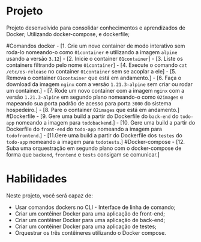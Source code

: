 # Projeto

Projeto desenvolvido para consolidar conhecimentos e aprendizados de Docker;
Utilizando docker-compose, e dockerfile;

#Comandos docker
    - [1. Crie um novo container de modo interativo sem roda-lo nomeando-o como `01container` e utilizando a imagem `alpine` usando a versão `3.12`]
    - [2. Inicie o container `01container`]
    - [3. Liste os containers filtrando pelo nome `01container`]
    - [4. Execute o comando `cat /etc/os-release` no container `01container` sem se acoplar a ele]
    - [5. Remova o container `01container` que está em andamento.]
    - [6. Faça o download da imagem `nginx` com a versão `1.21.3-alpine` sem criar ou rodar um container.]
    - [7. Rode um novo container com a imagem  `nginx` com a versão `1.21.3-alpine` em segundo plano nomeando-o como `02images` e mapeando sua porta padrão de acesso para porta `3000` do sistema hospedeiro.]
    - [8. Pare o container `02images` que está em andamento.]
#Dockerfile
    - [9. Gere uma build a partir do Dockerfile do `back-end` do `todo-app` nomeando a imagem para `todobackend`.]
    - [10. Gere uma build a partir do Dockerfile do `front-end` do `todo-app` nomeando a imagem para `todofrontend`.]
    - [11.Gere uma build a partir do Dockerfile dos `testes` do `todo-app` nomeando a imagem para `todotests`.]
#Docker-compose
    - [12. Suba uma orquestração em segundo plano com o docker-compose de forma que `backend`, `frontend` e `tests` consigam se comunicar.]
# Habilidades
Neste projeto, você será capaz de:
  * Usar comandos dockers no CLI - Interface de linha de comando;
  * Criar um contêiner Docker para uma aplicação de front-end;
  * Criar um contêiner Docker para uma aplicação de back-end;
  * Criar um contêiner Docker para uma aplicação de testes;
  * Orquestrar os três contêineres utilizando o Docker compose.